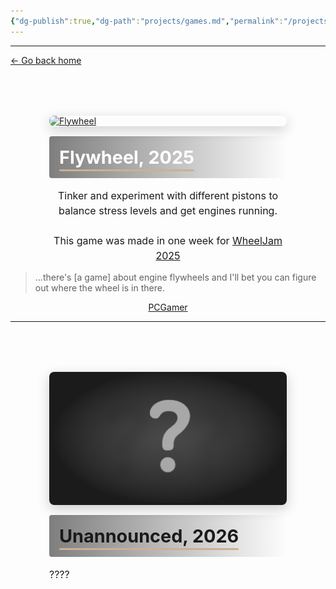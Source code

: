 ```yaml
---
{"dg-publish":true,"dg-path":"projects/games.md","permalink":"/projects/games/","dgHomeLink":true,"dgShowBacklinks":true,"dgShowInlineTitle":true,"dgShowFileTree":true,"dgEnableSearch":true,"dgShowToc":true,"dgLinkPreview":true,"dgShowTags":true,"noteIcon":""}
---
```


---
<a href="/" target="_self">← Go back home</a>


<div style="
  display: flex;
  flex-direction: column;
  align-items: center;
  margin-top: 5rem;
  gap: 1rem;
">

  <!-- Flywheel card -->
  <div style="
    position: relative;
    width: 100%;
    max-width: 380px;
    border-radius: 8px;
    overflow: hidden;
    box-shadow: 0 6px 20px rgba(0,0,0,0.2);
    transition: transform 0.3s ease;
  " onmouseover="this.style.transform='scale(1.03)'" onmouseout="this.style.transform='scale(1)'">
    <a href="https://codesheep.itch.io/flywheel">
      <img 
        src="https://img.itch.zone/aW1hZ2UvMzQwOTM2MS8yMDM0ODYxOC5wbmc=/347x500/RKkta6.png" 
        alt="Flywheel" 
        style="width: 100%; display: block;"
      />
    </a>
  </div>

  <!-- Overlay title above description -->
  <div style="
    width: 100%;
    max-width: 380px;
    padding: 1rem;
    background: linear-gradient(to right, rgba(0,0,0,0.5), rgba(0,0,0,0));
    border-radius: 4px 0 0 4px;
    box-sizing: border-box;
  ">
    <a href="https://codesheep.itch.io/flywheel" style="text-decoration: none; color: #fff;">
      <h2 style="margin:0; font-size:1.8rem; position: relative; display: inline-block;">
        Flywheel, 2025
        <span style="position:absolute; left:0; bottom:-5px; height:3px; width:100%; background:#cfaf90; border-radius:2px;"></span>
      </h2>
    </a>
  </div>

  <!-- Description text -->
  <p style="
    width: 100%;
    max-width: 380px;
    margin:0;
    font-size:1rem;
    line-height:1.5;
    text-align: center;
  ">
    Tinker and experiment with different pistons to balance stress levels and get engines running. 
    <br> 
    <br>This game was made in one week for 
    <a href="https://itch.io/jam/wheeljam">WheelJam  2025</a> 
  </p>

</div>

<div style="
  display: flex;
  flex-direction: column;
  align-items: center;
">
<blockquote>
...there's [a game] about engine flywheels and I'll bet you can figure out where the wheel is in there.
</blockquote>
<a href = "https://www.pcgamer.com/games/that-game-jam-based-on-oblivions-terrible-persuasion-wheel-actually-produced-some-good-weird-ideas/">PCGamer</a>
</div>

---

<div style="
  display: flex;
  flex-direction: column;
  align-items: center;
  margin-top: 5rem;
  gap: 1rem;
">

  <!-- New Card -->
  <div style="
    position: relative;
    width: 100%;
    max-width: 380px;
    border-radius: 8px;
    overflow: hidden;
    box-shadow: 0 6px 20px rgba(0,0,0,0.2);
    transition: transform 0.3s ease;
  " onmouseover="this.style.transform='scale(1.03)'" onmouseout="this.style.transform='scale(1)'">
      <img 
        src="https://raw.githubusercontent.com/code-baa/nullnxte-digital-garden/refs/heads/main/public/images/image_card.png" 
        alt="??????" 
        style="width: 100%; display: block;"
      />
  </div>

  <!-- Overlay title above description -->
  <div style="
    width: 100%;
    max-width: 380px;
    padding: 1rem;
    background: linear-gradient(to right, rgba(0,0,0,0.5), rgba(0,0,0,0));
    border-radius: 4px 0 0 4px;
    box-sizing: border-box;
  ">
      <h2 style="margin:0; font-size:1.8rem; position: relative; display: inline-block;">
        Unannounced, 2026
        <span style="position:absolute; left:0; bottom:-5px; height:3px; width:100%; background:#cfaf90; border-radius:2px;"></span>
      </h2>
  </div>

  <!-- Description text -->
  <p style="
    width: 100%;
    max-width: 380px;
    margin:0;
    font-size:1rem;
    line-height:1.5;
    text-align: left;
  ">
    ????
  </p>

</div>









